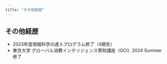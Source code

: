 ```yaml
---
title: "その他経歴"
---
```


## その他経歴

- 2023年度情報科学の達人プログラム修了（4期生）
- 東京大学 グローバル消費インテリジェンス寄附講座（GCI）2024 Summer 修了
